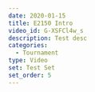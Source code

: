 ```yaml
---
date: 2020-01-15
title: E2150 Intro
video_id: G-XSFCl4w_s
description: Test desc
categories:
  - Tournament
type: Video
set: Test Set
set_order: 5
---
```

